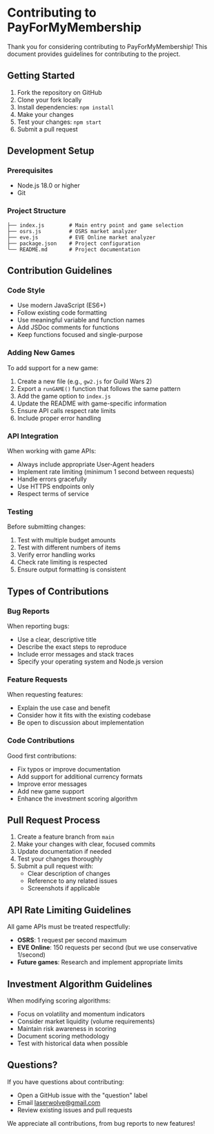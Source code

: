 # Contributing to PayForMyMembership

Thank you for considering contributing to PayForMyMembership! This document provides guidelines for contributing to the project.

## Getting Started

1. Fork the repository on GitHub
2. Clone your fork locally
3. Install dependencies: `npm install`
4. Make your changes
5. Test your changes: `npm start`
6. Submit a pull request

## Development Setup

### Prerequisites

- Node.js 18.0 or higher
- Git

### Project Structure

```
├── index.js        # Main entry point and game selection
├── osrs.js         # OSRS market analyzer
├── eve.js          # EVE Online market analyzer
├── package.json    # Project configuration
└── README.md       # Project documentation
```

## Contribution Guidelines

### Code Style

- Use modern JavaScript (ES6+)
- Follow existing code formatting
- Use meaningful variable and function names
- Add JSDoc comments for functions
- Keep functions focused and single-purpose

### Adding New Games

To add support for a new game:

1. Create a new file (e.g., `gw2.js` for Guild Wars 2)
2. Export a `runGAME()` function that follows the same pattern
3. Add the game option to `index.js`
4. Update the README with game-specific information
5. Ensure API calls respect rate limits
6. Include proper error handling

### API Integration

When working with game APIs:

- Always include appropriate User-Agent headers
- Implement rate limiting (minimum 1 second between requests)
- Handle errors gracefully
- Use HTTPS endpoints only
- Respect terms of service

### Testing

Before submitting changes:

1. Test with multiple budget amounts
2. Test with different numbers of items
3. Verify error handling works
4. Check rate limiting is respected
5. Ensure output formatting is consistent

## Types of Contributions

### Bug Reports

When reporting bugs:
- Use a clear, descriptive title
- Describe the exact steps to reproduce
- Include error messages and stack traces
- Specify your operating system and Node.js version

### Feature Requests

When requesting features:
- Explain the use case and benefit
- Consider how it fits with the existing codebase
- Be open to discussion about implementation

### Code Contributions

Good first contributions:
- Fix typos or improve documentation
- Add support for additional currency formats
- Improve error messages
- Add new game support
- Enhance the investment scoring algorithm

## Pull Request Process

1. Create a feature branch from `main`
2. Make your changes with clear, focused commits
3. Update documentation if needed
4. Test your changes thoroughly
5. Submit a pull request with:
   - Clear description of changes
   - Reference to any related issues
   - Screenshots if applicable

## API Rate Limiting Guidelines

All game APIs must be treated respectfully:

- **OSRS**: 1 request per second maximum
- **EVE Online**: 150 requests per second (but we use conservative 1/second)
- **Future games**: Research and implement appropriate limits

## Investment Algorithm Guidelines

When modifying scoring algorithms:

- Focus on volatility and momentum indicators
- Consider market liquidity (volume requirements)
- Maintain risk awareness in scoring
- Document scoring methodology
- Test with historical data when possible

## Questions?

If you have questions about contributing:
- Open a GitHub issue with the "question" label
- Email laserwolve@gmail.com
- Review existing issues and pull requests

We appreciate all contributions, from bug reports to new features!